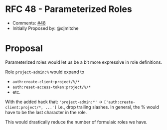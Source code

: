 # RFC 48 - Parameterized Roles
* Comments: [#48](https://github.com/taskcluster/taskcluster-rfcs/pull/48)
* Initially Proposed by: @djmitche

# Proposal
Parameterized roles would let us be a bit more expressive in role definitions.

Role `project-admin:%` would expand to
* `auth:create-client:project/%/*`
* `auth:reset-access-token:project/%/*`
* etc.

With the added hack that: `'project-admin:*'` -> `['auth:create-client:project/*, ...']` i.e., drop trailing slashes.  In general, the % would have to be the last character in the role.

This would drastically reduce the number of formulaic roles we have.